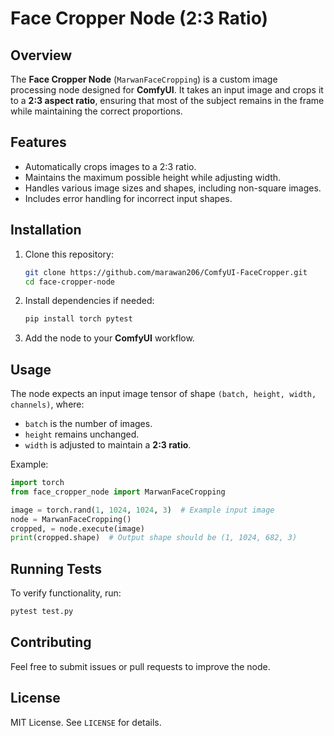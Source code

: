 # Face Cropper Node (2:3 Ratio)

## Overview
The **Face Cropper Node** (`MarwanFaceCropping`) is a custom image processing node designed for **ComfyUI**. It takes an input image and crops it to a **2:3 aspect ratio**, ensuring that most of the subject remains in the frame while maintaining the correct proportions.

## Features
- Automatically crops images to a 2:3 ratio.
- Maintains the maximum possible height while adjusting width.
- Handles various image sizes and shapes, including non-square images.
- Includes error handling for incorrect input shapes.

## Installation
1. Clone this repository:
   ```sh
   git clone https://github.com/marawan206/ComfyUI-FaceCropper.git
   cd face-cropper-node
   ```
2. Install dependencies if needed:
   ```sh
   pip install torch pytest
   ```
3. Add the node to your **ComfyUI** workflow.

## Usage
The node expects an input image tensor of shape `(batch, height, width, channels)`, where:
- `batch` is the number of images.
- `height` remains unchanged.
- `width` is adjusted to maintain a **2:3 ratio**.

Example:
```python
import torch
from face_cropper_node import MarwanFaceCropping

image = torch.rand(1, 1024, 1024, 3)  # Example input image
node = MarwanFaceCropping()
cropped, = node.execute(image)
print(cropped.shape)  # Output shape should be (1, 1024, 682, 3)
```

## Running Tests
To verify functionality, run:
```sh
pytest test.py
```

## Contributing
Feel free to submit issues or pull requests to improve the node.

## License
MIT License. See `LICENSE` for details.

